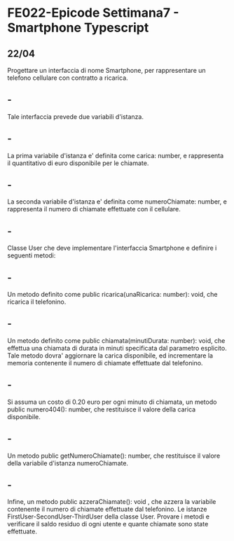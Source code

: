 # FE022-Epicode Settimana7 - Smartphone Typescript
## 22/04
Progettare un interfaccia di nome Smartphone, per rappresentare un telefono cellulare con contratto a ricarica.
## -
Tale interfaccia prevede due variabili d'istanza. 
## -
La prima variabile d'istanza e' definita come carica: number, e rappresenta il quantitativo di euro
disponibile per le chiamate. 
## -
La seconda variabile d'istanza e' definita come numeroChiamate: number, e rappresenta il numero di chiamate effettuate con
il cellulare.
## -
Classe User che deve implementare l'interfaccia Smartphone e definire i seguenti metodi:
## -
Un metodo definito come public ricarica(unaRicarica: number): void, che ricarica il telefonino. 
## -
Un metodo definito come public chiamata(minutiDurata: number): void, che effettua una chiamata di durata in minuti specificata dal parametro esplicito.
Tale metodo dovra' aggiornare la carica disponibile, ed incrementare la memoria contenente il numero di chiamate effettuate dal telefonino. 
## -
Si assuma un costo di 0.20 euro per ogni minuto di chiamata, un metodo public numero404(): number, che restituisce il valore della carica disponibile. 
## -
Un metodo public getNumeroChiamate(): number, che restituisce il valore della variabile d'istanza numeroChiamate. 
## -
Infine, un metodo public azzeraChiamate(): void , che azzera la variabile contenente il numero di chiamate effettuate dal telefonino.
Le istanze FirstUser-SecondUser-ThirdUser della classe User.
Provare i metodi e verificare il saldo residuo di ogni utente e quante chiamate sono state effettuate.
